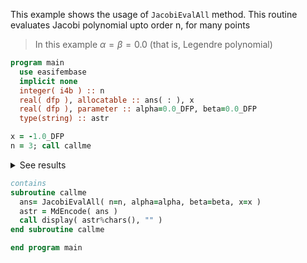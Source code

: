 This example shows the usage of `JacobiEvalAll` method.
This routine evaluates Jacobi polynomial upto order n, for many points

> In this example $\alpha=\beta=0.0$ (that is, Legendre polynomial)

```fortran
program main
  use easifembase
  implicit none
  integer( i4b ) :: n
  real( dfp ), allocatable :: ans( : ), x
  real( dfp ), parameter :: alpha=0.0_DFP, beta=0.0_DFP
  type(string) :: astr
```

```fortran title "Jacobi-Gauss"
x = -1.0_DFP
n = 3; call callme
```

<details>
<summary>See results</summary>
<div>

| P0 | P1 | P2 | P3 |
| -- | -- | -- | -- |
| 1  | -1 | 1  | -1 |

</div>
</details>

```fortran
contains
subroutine callme
  ans= JacobiEvalAll( n=n, alpha=alpha, beta=beta, x=x )
  astr = MdEncode( ans )
  call display( astr%chars(), "" )
end subroutine callme
```

```fortran
end program main
```
